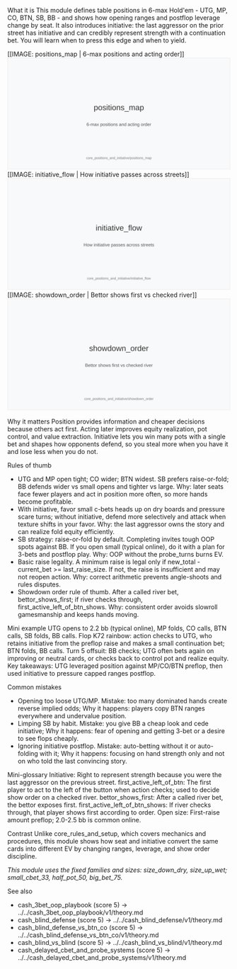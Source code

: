 What it is
This module defines table positions in 6-max Hold'em - UTG, MP, CO, BTN, SB, BB - and shows how opening ranges and postflop leverage change by seat. It also introduces initiative: the last aggressor on the prior street has initiative and can credibly represent strength with a continuation bet. You will learn when to press this edge and when to yield.

[[IMAGE: positions_map | 6-max positions and acting order]]
![6-max positions and acting order](images/positions_map.svg)
[[IMAGE: initiative_flow | How initiative passes across streets]]
![How initiative passes across streets](images/initiative_flow.svg)
[[IMAGE: showdown_order | Bettor shows first vs checked river]]
![Bettor shows first vs checked river](images/showdown_order.svg)

Why it matters
Position provides information and cheaper decisions because others act first. Acting later improves equity realization, pot control, and value extraction. Initiative lets you win many pots with a single bet and shapes how opponents defend, so you steal more when you have it and lose less when you do not.

Rules of thumb
- UTG and MP open tight; CO wider; BTN widest. SB prefers raise-or-fold; BB defends wider vs small opens and tighter vs large. Why: later seats face fewer players and act in position more often, so more hands become profitable.
- With initiative, favor small c-bets heads up on dry boards and pressure scare turns; without initiative, defend more selectively and attack when texture shifts in your favor. Why: the last aggressor owns the story and can realize fold equity efficiently.
- SB strategy: raise-or-fold by default. Completing invites tough OOP spots against BB. If you open small (typical online), do it with a plan for 3-bets and postflop play. Why: OOP without the probe_turns burns EV.
- Basic raise legality. A minimum raise is legal only if new_total - current_bet >= last_raise_size. If not, the raise is insufficient and may not reopen action. Why: correct arithmetic prevents angle-shoots and rules disputes.
- Showdown order rule of thumb. After a called river bet, bettor_shows_first; if river checks through, first_active_left_of_btn_shows. Why: consistent order avoids slowroll gamesmanship and keeps hands moving.

Mini example
UTG opens to 2.2 bb (typical online), MP folds, CO calls, BTN calls, SB folds, BB calls.
Flop K72 rainbow: action checks to UTG, who retains initiative from the preflop raise and makes a small continuation bet; BTN folds, BB calls.
Turn 5 offsuit: BB checks; UTG often bets again on improving or neutral cards, or checks back to control pot and realize equity.
Key takeaways: UTG leveraged position against MP/CO/BTN preflop, then used initiative to pressure capped ranges postflop.

Common mistakes
- Opening too loose UTG/MP. Mistake: too many dominated hands create reverse implied odds; Why it happens: players copy BTN ranges everywhere and undervalue position.
- Limping SB by habit. Mistake: you give BB a cheap look and cede initiative; Why it happens: fear of opening and getting 3-bet or a desire to see flops cheaply.
- Ignoring initiative postflop. Mistake: auto-betting without it or auto-folding with it; Why it happens: focusing on hand strength only and not on who told the last convincing story.

Mini-glossary
Initiative: Right to represent strength because you were the last aggressor on the previous street.
first_active_left_of_btn: The first player to act to the left of the button when action checks; used to decide show order on a checked river.
bettor_shows_first: After a called river bet, the bettor exposes first.
first_active_left_of_btn_shows: If river checks through, that player shows first according to order.
Open size: First-raise amount preflop; 2.0-2.5 bb is common online.

Contrast
Unlike core_rules_and_setup, which covers mechanics and procedures, this module shows how seat and initiative convert the same cards into different EV by changing ranges, leverage, and show order discipline.

_This module uses the fixed families and sizes: size_down_dry, size_up_wet; small_cbet_33, half_pot_50, big_bet_75._

See also
- cash_3bet_oop_playbook (score 5) → ../../cash_3bet_oop_playbook/v1/theory.md
- cash_blind_defense (score 5) → ../../cash_blind_defense/v1/theory.md
- cash_blind_defense_vs_btn_co (score 5) → ../../cash_blind_defense_vs_btn_co/v1/theory.md
- cash_blind_vs_blind (score 5) → ../../cash_blind_vs_blind/v1/theory.md
- cash_delayed_cbet_and_probe_systems (score 5) → ../../cash_delayed_cbet_and_probe_systems/v1/theory.md